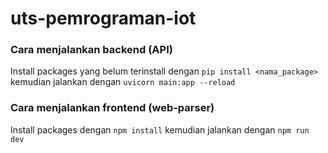 ﻿# uts-pemrograman-iot

### Cara menjalankan backend (API)
Install packages yang belum terinstall dengan `pip install <nama_package>` kemudian jalankan dengan `uvicorn main:app --reload`

### Cara menjalankan frontend (web-parser)
Install packages dengan `npm install` kemudian jalankan dengan `npm run dev`
